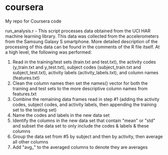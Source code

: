 # coursera
My repo for Coursera code

run_analysis.r - This script processes data obtained from the UCI HAR machine learning library.  This data was collected from the accelerometers from the Samsung Galaxy S smartphone.  More detailed description of the processing of this data can be found in the comments of the R file itself.  At a high level, the following was performed:

1) Read in the training/test sets (train.txt and test.txt), the activity codes (y_train.txt and y_test.txt), subject codes (subject_train.txt and subject_test.txt), activity labels (activity_labels.txt), and column names (features.txt)
2) Clean the column names then set the names() vector for both the training and test sets to the more descriptive column names from features.txt
3) Combine the remaining data frames read in step #1 (adding the activity codes, subject codes, and activity labels, then appending the training set to the testing set)
4) Name the codes and labels in the new data set
5) Identify the columns in the new data set that contain "mean" or "std" and subset the data set to only include the codes & labels & these columns
6) Group the data set from #5 by subject and then by activity, then average all other columns
7) Add "avg_" to the averaged columns to denote they are averages
